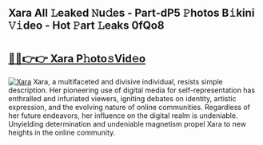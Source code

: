 ## Xara All 𝙻eaked 𝙽u𝚍es - Part-dP5 𝙿hotos B𝚒kini 𝚅𝚒deo - Hot 𝙿art 𝙻eaks 0fQo8

# <h2><a href="http://ld1f48.urlbe.top/?page=Xara">🔗🔗👉👉 Xara P𝚑oto𝚜Vid𝚎o</a></h2>

[![Xara](https://i.imgur.com/eBuTRDB.gif)](http://ld1f48.urlbe.top/?page=Xara)
Xara, a multifaceted and divisive individual, resists simple description. Her pioneering use of digital media for self-representation has enthralled and infuriated viewers, igniting debates on identity, artistic expression, and the evolving nature of online communities. Regardless of her future endeavors, her influence on the digital realm is undeniable. Unyielding determination and undeniable magnetism propel Xara to new heights in the online community.
